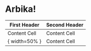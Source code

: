 # Arbika!

| First Header  | Second Header |
| ------------- | ------------- |
| Content Cell | Content Cell  |
| ![<img src="image.png" width="50"/>](https://github.com/alinaghizadeh71/Arbika/assets/16202692/08563c1f-7ea4-4290-8ece-8222158360e3){ width=50% }    | Content Cell  |
